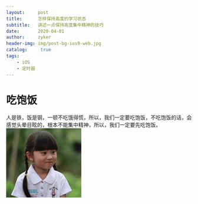 ```yaml
---
layout:     post
title:      怎样保持高度的学习状态
subtitle:   讲述一点保持高度集中精神的技巧
date:       2020-04-01
author:     zyker
header-img: img/post-bg-ios9-web.jpg
catalog: 	 true
tags:
    - iOS
    - 定时器
---
```

# 吃饱饭
人是铁，饭是钢，一顿不吃饿得慌，所以，我们一定要吃饱饭，不吃饱饭的话，会感觉头晕目眩的，根本不能集中精神，所以，我们一定要先吃饱饭。
![哈哈](img/girl.gif)
